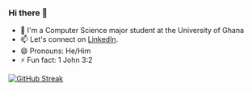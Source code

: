 ### Hi there 👋

- 🔭 I'm a Computer Science major student at the University of Ghana
- 📫 Let's connect on [LinkedIn](https://www.linkedin.com/in/festus-kwafo/).
- 😄 Pronouns: He/Him
- ⚡ Fun fact: 1 John 3:2

[![GitHub Streak](http://github-readme-streak-stats.herokuapp.com?user=Festus-Kwafo&theme=shades-of-purple&hide_border=true)](https://git.io/streak-stats)

